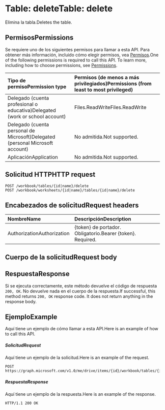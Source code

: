 # <a name="table-delete"></a><span data-ttu-id="77a06-101">Table: delete</span><span class="sxs-lookup"><span data-stu-id="77a06-101">Table: delete</span></span>

<span data-ttu-id="77a06-102">Elimina la tabla.</span><span class="sxs-lookup"><span data-stu-id="77a06-102">Deletes the table.</span></span>
## <a name="permissions"></a><span data-ttu-id="77a06-103">Permisos</span><span class="sxs-lookup"><span data-stu-id="77a06-103">Permissions</span></span>
<span data-ttu-id="77a06-p101">Se requiere uno de los siguientes permisos para llamar a esta API. Para obtener más información, incluido cómo elegir permisos, vea [Permisos](../../../concepts/permissions_reference.md).</span><span class="sxs-lookup"><span data-stu-id="77a06-p101">One of the following permissions is required to call this API. To learn more, including how to choose permissions, see [Permissions](../../../concepts/permissions_reference.md).</span></span>

|<span data-ttu-id="77a06-106">Tipo de permiso</span><span class="sxs-lookup"><span data-stu-id="77a06-106">Permission type</span></span>      | <span data-ttu-id="77a06-107">Permisos (de menos a más privilegiados)</span><span class="sxs-lookup"><span data-stu-id="77a06-107">Permissions (from least to most privileged)</span></span>              |
|:--------------------|:---------------------------------------------------------|
|<span data-ttu-id="77a06-108">Delegado (cuenta profesional o educativa)</span><span class="sxs-lookup"><span data-stu-id="77a06-108">Delegated (work or school account)</span></span> | <span data-ttu-id="77a06-109">Files.ReadWrite</span><span class="sxs-lookup"><span data-stu-id="77a06-109">Files.ReadWrite</span></span>    |
|<span data-ttu-id="77a06-110">Delegado (cuenta personal de Microsoft)</span><span class="sxs-lookup"><span data-stu-id="77a06-110">Delegated (personal Microsoft account)</span></span> | <span data-ttu-id="77a06-111">No admitida.</span><span class="sxs-lookup"><span data-stu-id="77a06-111">Not supported.</span></span>    |
|<span data-ttu-id="77a06-112">Aplicación</span><span class="sxs-lookup"><span data-stu-id="77a06-112">Application</span></span> | <span data-ttu-id="77a06-113">No admitida.</span><span class="sxs-lookup"><span data-stu-id="77a06-113">Not supported.</span></span> |

## <a name="http-request"></a><span data-ttu-id="77a06-114">Solicitud HTTP</span><span class="sxs-lookup"><span data-stu-id="77a06-114">HTTP request</span></span>
<!-- { "blockType": "ignored" } -->
```http
POST /workbook/tables/{id|name}/delete
POST /workbook/worksheets/{id|name}/tables/{id|name}/delete

```
## <a name="request-headers"></a><span data-ttu-id="77a06-115">Encabezados de solicitud</span><span class="sxs-lookup"><span data-stu-id="77a06-115">Request headers</span></span>
| <span data-ttu-id="77a06-116">Nombre</span><span class="sxs-lookup"><span data-stu-id="77a06-116">Name</span></span>       | <span data-ttu-id="77a06-117">Descripción</span><span class="sxs-lookup"><span data-stu-id="77a06-117">Description</span></span>|
|:---------------|:----------|
| <span data-ttu-id="77a06-118">Authorization</span><span class="sxs-lookup"><span data-stu-id="77a06-118">Authorization</span></span>  | <span data-ttu-id="77a06-p102">{token} de portador. Obligatorio.</span><span class="sxs-lookup"><span data-stu-id="77a06-p102">Bearer {token}. Required.</span></span> |

## <a name="request-body"></a><span data-ttu-id="77a06-121">Cuerpo de la solicitud</span><span class="sxs-lookup"><span data-stu-id="77a06-121">Request body</span></span>

## <a name="response"></a><span data-ttu-id="77a06-122">Respuesta</span><span class="sxs-lookup"><span data-stu-id="77a06-122">Response</span></span>

<span data-ttu-id="77a06-p103">Si se ejecuta correctamente, este método devuelve el código de respuesta `200, OK`. No devuelve nada en el cuerpo de la respuesta.</span><span class="sxs-lookup"><span data-stu-id="77a06-p103">If successful, this method returns `200, OK` response code. It does not return anything in the response body.</span></span>

## <a name="example"></a><span data-ttu-id="77a06-125">Ejemplo</span><span class="sxs-lookup"><span data-stu-id="77a06-125">Example</span></span>
<span data-ttu-id="77a06-126">Aquí tiene un ejemplo de cómo llamar a esta API.</span><span class="sxs-lookup"><span data-stu-id="77a06-126">Here is an example of how to call this API.</span></span>
##### <a name="request"></a><span data-ttu-id="77a06-127">Solicitud</span><span class="sxs-lookup"><span data-stu-id="77a06-127">Request</span></span>
<span data-ttu-id="77a06-128">Aquí tiene un ejemplo de la solicitud.</span><span class="sxs-lookup"><span data-stu-id="77a06-128">Here is an example of the request.</span></span>
<!-- {
  "blockType": "request",
  "name": "table_delete"
}-->
```http
POST https://graph.microsoft.com/v1.0/me/drive/items/{id}/workbook/tables/{id|name}/delete
```

##### <a name="response"></a><span data-ttu-id="77a06-129">Respuesta</span><span class="sxs-lookup"><span data-stu-id="77a06-129">Response</span></span>
<span data-ttu-id="77a06-130">Aquí tiene un ejemplo de la respuesta.</span><span class="sxs-lookup"><span data-stu-id="77a06-130">Here is an example of the response.</span></span> 
<!-- {
  "blockType": "response",
  "truncated": true,
  "@odata.type": "microsoft.graph.none"
} -->
```http
HTTP/1.1 200 OK
```

<!-- uuid: 8fcb5dbc-d5aa-4681-8e31-b001d5168d79
2015-10-25 14:57:30 UTC -->
<!-- {
  "type": "#page.annotation",
  "description": "Table: delete",
  "keywords": "",
  "section": "documentation",
  "tocPath": ""
}-->